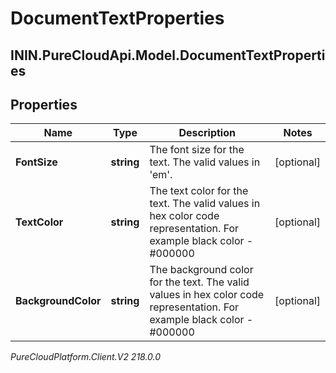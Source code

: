 # DocumentTextProperties

## ININ.PureCloudApi.Model.DocumentTextProperties

## Properties

|Name | Type | Description | Notes|
|------------ | ------------- | ------------- | -------------|
| **FontSize** | **string** | The font size for the text. The valid values in &#39;em&#39;. | [optional] |
| **TextColor** | **string** | The text color for the text. The valid values in hex color code representation. For example black color - #000000 | [optional] |
| **BackgroundColor** | **string** | The background color for the text. The valid values in hex color code representation. For example black color - #000000 | [optional] |



_PureCloudPlatform.Client.V2 218.0.0_
